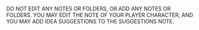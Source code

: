 DO NOT EDIT ANY NOTES OR FOLDERS, OR ADD ANY NOTES OR FOLDERS.
YOU MAY EDIT THE NOTE OF YOUR PLAYER CHARACTER, AND YOU MAY ADD IDEA SUGGESTIONS TO THE SUGGESTIONS NOTE.
